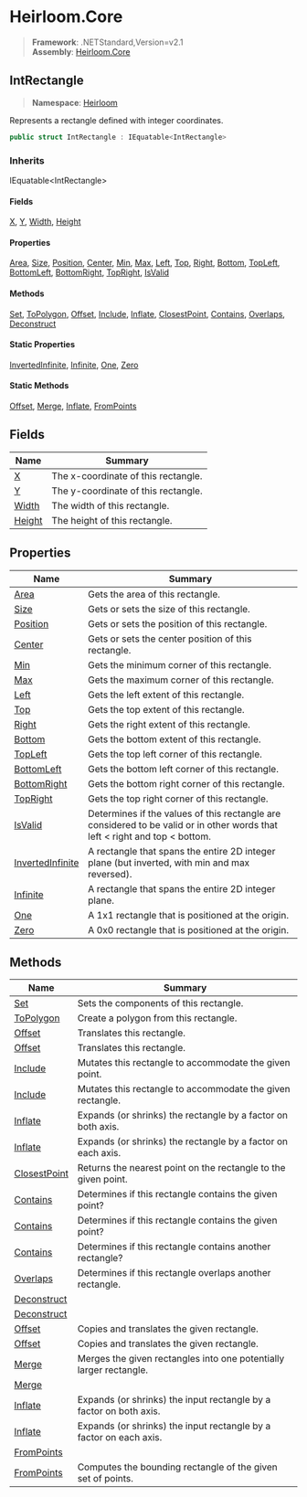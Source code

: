 # Heirloom.Core

> **Framework**: .NETStandard,Version=v2.1  
> **Assembly**: [Heirloom.Core][0]  

## IntRectangle

> **Namespace**: [Heirloom][0]  

Represents a rectangle defined with integer coordinates.

```cs
public struct IntRectangle : IEquatable<IntRectangle>
```

### Inherits

IEquatable\<IntRectangle>

#### Fields

[X][1], [Y][2], [Width][3], [Height][4]

#### Properties

[Area][5], [Size][6], [Position][7], [Center][8], [Min][9], [Max][10], [Left][11], [Top][12], [Right][13], [Bottom][14], [TopLeft][15], [BottomLeft][16], [BottomRight][17], [TopRight][18], [IsValid][19]

#### Methods

[Set][20], [ToPolygon][21], [Offset][22], [Include][23], [Inflate][24], [ClosestPoint][25], [Contains][26], [Overlaps][27], [Deconstruct][28]

#### Static Properties

[InvertedInfinite][29], [Infinite][30], [One][31], [Zero][32]

#### Static Methods

[Offset][22], [Merge][33], [Inflate][24], [FromPoints][34]

## Fields

| Name        | Summary                             |
|-------------|-------------------------------------|
| [X][1]      | The x-coordinate of this rectangle. |
| [Y][2]      | The y-coordinate of this rectangle. |
| [Width][3]  | The width of this rectangle.        |
| [Height][4] | The height of this rectangle.       |

## Properties

| Name                   | Summary                                                                                                                           |
|------------------------|-----------------------------------------------------------------------------------------------------------------------------------|
| [Area][5]              | Gets the area of this rectangle.                                                                                                  |
| [Size][6]              | Gets or sets the size of this rectangle.                                                                                          |
| [Position][7]          | Gets or sets the position of this rectangle.                                                                                      |
| [Center][8]            | Gets or sets the center position of this rectangle.                                                                               |
| [Min][9]               | Gets the minimum corner of this rectangle.                                                                                        |
| [Max][10]              | Gets the maximum corner of this rectangle.                                                                                        |
| [Left][11]             | Gets the left extent of this rectangle.                                                                                           |
| [Top][12]              | Gets the top extent of this rectangle.                                                                                            |
| [Right][13]            | Gets the right extent of this rectangle.                                                                                          |
| [Bottom][14]           | Gets the bottom extent of this rectangle.                                                                                         |
| [TopLeft][15]          | Gets the top left corner of this rectangle.                                                                                       |
| [BottomLeft][16]       | Gets the bottom left corner of this rectangle.                                                                                    |
| [BottomRight][17]      | Gets the bottom right corner of this rectangle.                                                                                   |
| [TopRight][18]         | Gets the top right corner of this rectangle.                                                                                      |
| [IsValid][19]          | Determines if the values of this rectangle are considered to be valid or in other words that left &lt; right and top &lt; bottom. |
| [InvertedInfinite][29] | A rectangle that spans the entire 2D integer plane (but inverted, with min and max reversed).                                     |
| [Infinite][30]         | A rectangle that spans the entire 2D integer plane.                                                                               |
| [One][31]              | A 1x1 rectangle that is positioned at the origin.                                                                                 |
| [Zero][32]             | A 0x0 rectangle that is positioned at the origin.                                                                                 |

## Methods

| Name               | Summary                                                            |
|--------------------|--------------------------------------------------------------------|
| [Set][20]          | Sets the components of this rectangle.                             |
| [ToPolygon][21]    | Create a polygon from this rectangle.                              |
| [Offset][22]       | Translates this rectangle.                                         |
| [Offset][22]       | Translates this rectangle.                                         |
| [Include][23]      | Mutates this rectangle to accommodate the given point.             |
| [Include][23]      | Mutates this rectangle to accommodate the given rectangle.         |
| [Inflate][24]      | Expands (or shrinks) the rectangle by a factor on both axis.       |
| [Inflate][24]      | Expands (or shrinks) the rectangle by a factor on each axis.       |
| [ClosestPoint][25] | Returns the nearest point on the rectangle to the given point.     |
| [Contains][26]     | Determines if this rectangle contains the given point?             |
| [Contains][26]     | Determines if this rectangle contains the given point?             |
| [Contains][26]     | Determines if this rectangle contains another rectangle?           |
| [Overlaps][27]     | Determines if this rectangle overlaps another rectangle.           |
| [Deconstruct][28]  |                                                                    |
| [Deconstruct][28]  |                                                                    |
| [Offset][22]       | Copies and translates the given rectangle.                         |
| [Offset][22]       | Copies and translates the given rectangle.                         |
| [Merge][33]        | Merges the given rectangles into one potentially larger rectangle. |
| [Merge][33]        |                                                                    |
| [Inflate][24]      | Expands (or shrinks) the input rectangle by a factor on both axis. |
| [Inflate][24]      | Expands (or shrinks) the input rectangle by a factor on each axis. |
| [FromPoints][34]   |                                                                    |
| [FromPoints][34]   | Computes the bounding rectangle of the given set of points.        |

[0]: ../Heirloom.Core.md
[1]: Heirloom.IntRectangle.X.md
[2]: Heirloom.IntRectangle.Y.md
[3]: Heirloom.IntRectangle.Width.md
[4]: Heirloom.IntRectangle.Height.md
[5]: Heirloom.IntRectangle.Area.md
[6]: Heirloom.IntRectangle.Size.md
[7]: Heirloom.IntRectangle.Position.md
[8]: Heirloom.IntRectangle.Center.md
[9]: Heirloom.IntRectangle.Min.md
[10]: Heirloom.IntRectangle.Max.md
[11]: Heirloom.IntRectangle.Left.md
[12]: Heirloom.IntRectangle.Top.md
[13]: Heirloom.IntRectangle.Right.md
[14]: Heirloom.IntRectangle.Bottom.md
[15]: Heirloom.IntRectangle.TopLeft.md
[16]: Heirloom.IntRectangle.BottomLeft.md
[17]: Heirloom.IntRectangle.BottomRight.md
[18]: Heirloom.IntRectangle.TopRight.md
[19]: Heirloom.IntRectangle.IsValid.md
[20]: Heirloom.IntRectangle.Set.md
[21]: Heirloom.IntRectangle.ToPolygon.md
[22]: Heirloom.IntRectangle.Offset.md
[23]: Heirloom.IntRectangle.Include.md
[24]: Heirloom.IntRectangle.Inflate.md
[25]: Heirloom.IntRectangle.ClosestPoint.md
[26]: Heirloom.IntRectangle.Contains.md
[27]: Heirloom.IntRectangle.Overlaps.md
[28]: Heirloom.IntRectangle.Deconstruct.md
[29]: Heirloom.IntRectangle.InvertedInfinite.md
[30]: Heirloom.IntRectangle.Infinite.md
[31]: Heirloom.IntRectangle.One.md
[32]: Heirloom.IntRectangle.Zero.md
[33]: Heirloom.IntRectangle.Merge.md
[34]: Heirloom.IntRectangle.FromPoints.md
